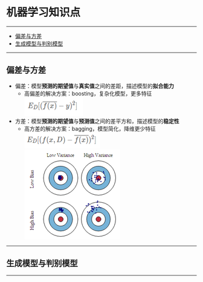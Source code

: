 # 机器学习知识点
---
* [偏差与方差](#偏差与方差)
* [生成模型与判别模型](#生成模型与判别模型)
---
<span id="偏差与方差"></span>
---
## 偏差与方差
* 偏差：模型**预测的期望值**与**真实值**之间的差距，描述模型的**拟合能力**    
  * 高偏差的解决方案：boosting，复杂化模型，更多特征  
  ![偏差](https://github.com/FangChao1086/Machine_learning/blob/master/素材/1.png#pic_center)  
* 方差：模型**预测的期望值**与**预测值**之间的差平方和，描述模型的**稳定性**   
  * 高方差的解决方案：bagging，模型简化，降维更少特征  
  ![方差](https://github.com/FangChao1086/Machine_learning/blob/master/素材/2.png#pic_center)  
  ![方差](https://github.com/FangChao1086/Machine_learning/blob/master/素材/3.png#pic_center)
<span id="生成模型与判别模型"></span>
---
## 生成模型与判别模型
---
